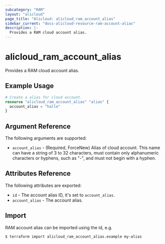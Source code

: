 ```yaml
---
subcategory: "RAM"
layout: "alicloud"
page_title: "Alicloud: alicloud_ram_account_alias"
sidebar_current: "docs-alicloud-resource-ram-account-alias"
description: |-
  Provides a RAM cloud account alias.
---
```


# alicloud\_ram\_account\_alias

Provides a RAM cloud account alias.


## Example Usage

```terraform
# Create a alias for cloud account.
resource "alicloud_ram_account_alias" "alias" {
  account_alias = "hallo"
}
```
## Argument Reference

The following arguments are supported:

* `account_alias` - (Required, ForceNew) Alias of cloud account. This name can have a string of 3 to 32 characters, must contain only alphanumeric characters or hyphens, such as "-", and must not begin with a hyphen.

## Attributes Reference

The following attributes are exported:

* `id` - The account alias ID, it's set to `account_alias`.
* `account_alias` - The account alias.

## Import
RAM account alias can be imported using the id, e.g.
```shell
$ terraform import alicloud_ram_account_alias.example my-alias
```
